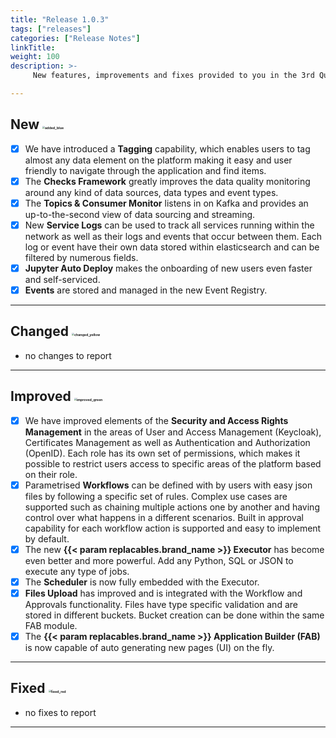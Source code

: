```yaml
---
title: "Release 1.0.3"
tags: ["releases"] 
categories: ["Release Notes"]
linkTitle:
weight: 100
description: >-
     New features, improvements and fixes provided to you in the 3rd Quarter of the year 2021.

---
```







## New <img src="/images/added_blue.png" alt="added_blue" style="zoom:25%;" />

- [x] We have introduced a **Tagging** capability, which enables users to tag almost any data element on the platform making it easy and user friendly to navigate through the application and find items.
- [x] The **Checks Framework** greatly improves the data quality monitoring around any kind of data sources, data types and event types. 
- [x] The **Topics & Consumer Monitor** listens in on Kafka and provides an up-to-the-second view of data sourcing and streaming.
- [x] New **Service Logs** can be used to track all services running within the network as well as their logs and events that occur between them. Each log or event have their own data stored within elasticsearch and can be filtered by numerous fields.
- [x] **Jupyter Auto Deploy** makes the onboarding of new users even faster and self-serviced.
- [x] **Events** are stored and managed in the new Event Registry.

---

## Changed <img src="/images/changed_yellow.png" alt="changed_yellow" style="zoom:25%;" />

- no changes to report

---

## Improved <img src="/images/improved_green.png" alt="improved_green" style="zoom:25%;" />

- [x] We have improved elements of the **Security and Access Rights Management** in the areas of User and Access Management (Keycloak), Certificates Management as well as Authentication and Authorization (OpenID). Each role has its own set of permissions, which makes it possible to restrict users access to specific areas of the platform based on their role.
- [x] Parametrised **Workflows** can be defined with by users with easy json files by following a specific set of rules. Complex use cases are supported such as chaining multiple actions one by another and having control over what happens in a different scenarios. Built in approval capability for each workflow action is supported and easy to implement by default.
- [x] The new **{{< param replacables.brand_name  >}} Executor** has become even better and more powerful. Add any Python, SQL or JSON to execute any type of jobs.
- [x] The **Scheduler** is now fully embedded with the Executor.
- [x] **Files Upload** has improved and is integrated with the Workflow and Approvals functionality. Files have type specific validation and are stored in different buckets. Bucket creation can be done within the same FAB module. 
- [x] The **{{< param replacables.brand_name  >}} Application Builder (FAB)** is now capable of auto generating new pages (UI) on the fly.

---

## Fixed <img src="/images/fixed_red.png" alt="fixed_red" style="zoom:25%;" />

- no fixes to report

---



